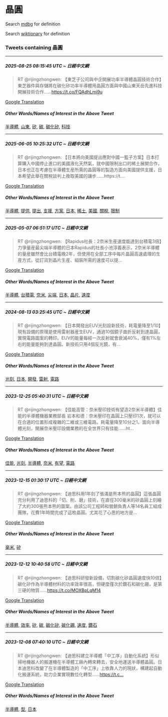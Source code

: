 # 晶圓

Search [mdbg](https://www.mdbg.net/chinese/dictionary?page=worddict&wdrst=0&wdqb=晶圓) for definition

Search [wiktionary](https://en.wiktionary.org/wiki/晶圓) for definition

### Tweets containing 晶圓

___
##### 2025-08-25 08:15:45 UTC ~ 日經中文網
> RT @rijingzhongwen: 【東芝子公司與中企開展功率半導體晶圓技術合作】東芝器件與存儲將在碳化矽功率半導體用晶圓方面與中國山東天岳先進科技開展技術合作……https://t.co/FQAdhLmi9u

[Google Translation](https://translate.google.com/?hi=en&tab=TT&sl=zh-CN&tl=en&op=translate&text=RT+%40rijingzhongwen%3A+%E3%80%90%E6%9D%B1%E8%8A%9D%E5%AD%90%E5%85%AC%E5%8F%B8%E8%88%87%E4%B8%AD%E4%BC%81%E9%96%8B%E5%B1%95%E5%8A%9F%E7%8E%87%E5%8D%8A%E5%B0%8E%E9%AB%94%E6%99%B6%E5%9C%93%E6%8A%80%E8%A1%93%E5%90%88%E4%BD%9C%E3%80%91%E6%9D%B1%E8%8A%9D%E5%99%A8%E4%BB%B6%E8%88%87%E5%AD%98%E5%84%B2%E5%B0%87%E5%9C%A8%E7%A2%B3%E5%8C%96%E7%9F%BD%E5%8A%9F%E7%8E%87%E5%8D%8A%E5%B0%8E%E9%AB%94%E7%94%A8%E6%99%B6%E5%9C%93%E6%96%B9%E9%9D%A2%E8%88%87%E4%B8%AD%E5%9C%8B%E5%B1%B1%E6%9D%B1%E5%A4%A9%E5%B2%B3%E5%85%88%E9%80%B2%E7%A7%91%E6%8A%80%E9%96%8B%E5%B1%95%E6%8A%80%E8%A1%93%E5%90%88%E4%BD%9C%E2%80%A6%E2%80%A6https%3A%2F%2Ft.co%2FFQAdhLmi9u)
##### Other Words/Names of Interest in the Above Tweet
[半導體](半導體.md), [山東](山東.md), [矽](矽.md), [碳](碳.md), [碳化矽](碳化矽.md), [科技](科技.md)
___
##### 2025-06-05 10:25:32 UTC ~ 日經中文網
> RT @rijingzhongwen: 【日本將向美國提出應對中國一籃子方案】日本打算購入中國停止進口的美國液化天然氣，就中國限制出口的稀土展開合作，日本也正在考慮在半導體生産所需的晶圓等的製造方面向美國提供支援，日本希望此舉在關稅談判上換取美國的讓步……https://t.…

[Google Translation](https://translate.google.com/?hi=en&tab=TT&sl=zh-CN&tl=en&op=translate&text=RT+%40rijingzhongwen%3A+%E3%80%90%E6%97%A5%E6%9C%AC%E5%B0%87%E5%90%91%E7%BE%8E%E5%9C%8B%E6%8F%90%E5%87%BA%E6%87%89%E5%B0%8D%E4%B8%AD%E5%9C%8B%E4%B8%80%E7%B1%83%E5%AD%90%E6%96%B9%E6%A1%88%E3%80%91%E6%97%A5%E6%9C%AC%E6%89%93%E7%AE%97%E8%B3%BC%E5%85%A5%E4%B8%AD%E5%9C%8B%E5%81%9C%E6%AD%A2%E9%80%B2%E5%8F%A3%E7%9A%84%E7%BE%8E%E5%9C%8B%E6%B6%B2%E5%8C%96%E5%A4%A9%E7%84%B6%E6%B0%A3%EF%BC%8C%E5%B0%B1%E4%B8%AD%E5%9C%8B%E9%99%90%E5%88%B6%E5%87%BA%E5%8F%A3%E7%9A%84%E7%A8%80%E5%9C%9F%E5%B1%95%E9%96%8B%E5%90%88%E4%BD%9C%EF%BC%8C%E6%97%A5%E6%9C%AC%E4%B9%9F%E6%AD%A3%E5%9C%A8%E8%80%83%E6%85%AE%E5%9C%A8%E5%8D%8A%E5%B0%8E%E9%AB%94%E7%94%9F%E7%94%A3%E6%89%80%E9%9C%80%E7%9A%84%E6%99%B6%E5%9C%93%E7%AD%89%E7%9A%84%E8%A3%BD%E9%80%A0%E6%96%B9%E9%9D%A2%E5%90%91%E7%BE%8E%E5%9C%8B%E6%8F%90%E4%BE%9B%E6%94%AF%E6%8F%B4%EF%BC%8C%E6%97%A5%E6%9C%AC%E5%B8%8C%E6%9C%9B%E6%AD%A4%E8%88%89%E5%9C%A8%E9%97%9C%E7%A8%85%E8%AB%87%E5%88%A4%E4%B8%8A%E6%8F%9B%E5%8F%96%E7%BE%8E%E5%9C%8B%E7%9A%84%E8%AE%93%E6%AD%A5%E2%80%A6%E2%80%A6https%3A%2F%2Ft.%E2%80%A6)
##### Other Words/Names of Interest in the Above Tweet
[半導體](半導體.md), [提供](提供.md), [提出](提出.md), [支援](支援.md), [方案](方案.md), [日本](日本.md), [稀土](稀土.md), [美國](美國.md), [關稅](關稅.md), [限制](限制.md)
___
##### 2025-05-07 06:51:17 UTC ~ 日經中文網
> RT @rijingzhongwen: 【Rapidus社長：2奈米生産速度能達到台積電3倍】力爭量産最尖端半導體的日本Rapidus的社長小池淳義表示，2奈米半導體的量産雖然會比台積電晚2年，但使用在全部工序中每片晶圓高速處理的生産方式，從訂貨到晶片生産、組裝所需的速度可以提…

[Google Translation](https://translate.google.com/?hi=en&tab=TT&sl=zh-CN&tl=en&op=translate&text=RT+%40rijingzhongwen%3A+%E3%80%90Rapidus%E7%A4%BE%E9%95%B7%EF%BC%9A2%E5%A5%88%E7%B1%B3%E7%94%9F%E7%94%A3%E9%80%9F%E5%BA%A6%E8%83%BD%E9%81%94%E5%88%B0%E5%8F%B0%E7%A9%8D%E9%9B%BB3%E5%80%8D%E3%80%91%E5%8A%9B%E7%88%AD%E9%87%8F%E7%94%A3%E6%9C%80%E5%B0%96%E7%AB%AF%E5%8D%8A%E5%B0%8E%E9%AB%94%E7%9A%84%E6%97%A5%E6%9C%ACRapidus%E7%9A%84%E7%A4%BE%E9%95%B7%E5%B0%8F%E6%B1%A0%E6%B7%B3%E7%BE%A9%E8%A1%A8%E7%A4%BA%EF%BC%8C2%E5%A5%88%E7%B1%B3%E5%8D%8A%E5%B0%8E%E9%AB%94%E7%9A%84%E9%87%8F%E7%94%A3%E9%9B%96%E7%84%B6%E6%9C%83%E6%AF%94%E5%8F%B0%E7%A9%8D%E9%9B%BB%E6%99%9A2%E5%B9%B4%EF%BC%8C%E4%BD%86%E4%BD%BF%E7%94%A8%E5%9C%A8%E5%85%A8%E9%83%A8%E5%B7%A5%E5%BA%8F%E4%B8%AD%E6%AF%8F%E7%89%87%E6%99%B6%E5%9C%93%E9%AB%98%E9%80%9F%E8%99%95%E7%90%86%E7%9A%84%E7%94%9F%E7%94%A3%E6%96%B9%E5%BC%8F%EF%BC%8C%E5%BE%9E%E8%A8%82%E8%B2%A8%E5%88%B0%E6%99%B6%E7%89%87%E7%94%9F%E7%94%A3%E3%80%81%E7%B5%84%E8%A3%9D%E6%89%80%E9%9C%80%E7%9A%84%E9%80%9F%E5%BA%A6%E5%8F%AF%E4%BB%A5%E6%8F%90%E2%80%A6)
##### Other Words/Names of Interest in the Above Tweet
[半導體](半導體.md), [台積電](台積電.md), [奈米](奈米.md), [尖端](尖端.md), [日本](日本.md), [晶片](晶片.md), [速度](速度.md)
___
##### 2024-08-13 03:25:45 UTC ~ 日經中文網
> RT @rijingzhongwen: 【日本開發出EUV光刻設新技術，耗電量降至1/10】現有設備的原理是使用雷射器産生EUV，通過10個鏡子曲折反射到達晶圓，實現電路圖案的轉印。EUV的能量每經一次反射就會衰減40%，僅有1%左右的能量能夠到達晶圓。新技術只用4個反光鏡，有…

[Google Translation](https://translate.google.com/?hi=en&tab=TT&sl=zh-CN&tl=en&op=translate&text=RT+%40rijingzhongwen%3A+%E3%80%90%E6%97%A5%E6%9C%AC%E9%96%8B%E7%99%BC%E5%87%BAEUV%E5%85%89%E5%88%BB%E8%A8%AD%E6%96%B0%E6%8A%80%E8%A1%93%EF%BC%8C%E8%80%97%E9%9B%BB%E9%87%8F%E9%99%8D%E8%87%B31%2F10%E3%80%91%E7%8F%BE%E6%9C%89%E8%A8%AD%E5%82%99%E7%9A%84%E5%8E%9F%E7%90%86%E6%98%AF%E4%BD%BF%E7%94%A8%E9%9B%B7%E5%B0%84%E5%99%A8%E7%94%A3%E7%94%9FEUV%EF%BC%8C%E9%80%9A%E9%81%8E10%E5%80%8B%E9%8F%A1%E5%AD%90%E6%9B%B2%E6%8A%98%E5%8F%8D%E5%B0%84%E5%88%B0%E9%81%94%E6%99%B6%E5%9C%93%EF%BC%8C%E5%AF%A6%E7%8F%BE%E9%9B%BB%E8%B7%AF%E5%9C%96%E6%A1%88%E7%9A%84%E8%BD%89%E5%8D%B0%E3%80%82EUV%E7%9A%84%E8%83%BD%E9%87%8F%E6%AF%8F%E7%B6%93%E4%B8%80%E6%AC%A1%E5%8F%8D%E5%B0%84%E5%B0%B1%E6%9C%83%E8%A1%B0%E6%B8%9B40%25%EF%BC%8C%E5%83%85%E6%9C%891%25%E5%B7%A6%E5%8F%B3%E7%9A%84%E8%83%BD%E9%87%8F%E8%83%BD%E5%A4%A0%E5%88%B0%E9%81%94%E6%99%B6%E5%9C%93%E3%80%82%E6%96%B0%E6%8A%80%E8%A1%93%E5%8F%AA%E7%94%A84%E5%80%8B%E5%8F%8D%E5%85%89%E9%8F%A1%EF%BC%8C%E6%9C%89%E2%80%A6)
##### Other Words/Names of Interest in the Above Tweet
[光刻](光刻.md), [日本](日本.md), [開發](開發.md), [雷射](雷射.md), [電路](電路.md)
___
##### 2023-12-25 05:40:31 UTC ~ 日經中文網
> RT @rijingzhongwen: 【佳能高管：奈米壓印技術有望造2奈米半導體】佳能的半導體機器業務部長 岩本和德：奈米壓印在晶圓上只壓印1次，就可以在合適的位置形成複雜的二維或三維電路。耗電量降至10分之1。面向半導體光刻，開展奈米壓印設備業務的在全世界只有佳能……ht…

[Google Translation](https://translate.google.com/?hi=en&tab=TT&sl=zh-CN&tl=en&op=translate&text=RT+%40rijingzhongwen%3A+%E3%80%90%E4%BD%B3%E8%83%BD%E9%AB%98%E7%AE%A1%EF%BC%9A%E5%A5%88%E7%B1%B3%E5%A3%93%E5%8D%B0%E6%8A%80%E8%A1%93%E6%9C%89%E6%9C%9B%E9%80%A02%E5%A5%88%E7%B1%B3%E5%8D%8A%E5%B0%8E%E9%AB%94%E3%80%91%E4%BD%B3%E8%83%BD%E7%9A%84%E5%8D%8A%E5%B0%8E%E9%AB%94%E6%A9%9F%E5%99%A8%E6%A5%AD%E5%8B%99%E9%83%A8%E9%95%B7+%E5%B2%A9%E6%9C%AC%E5%92%8C%E5%BE%B7%EF%BC%9A%E5%A5%88%E7%B1%B3%E5%A3%93%E5%8D%B0%E5%9C%A8%E6%99%B6%E5%9C%93%E4%B8%8A%E5%8F%AA%E5%A3%93%E5%8D%B01%E6%AC%A1%EF%BC%8C%E5%B0%B1%E5%8F%AF%E4%BB%A5%E5%9C%A8%E5%90%88%E9%81%A9%E7%9A%84%E4%BD%8D%E7%BD%AE%E5%BD%A2%E6%88%90%E8%A4%87%E9%9B%9C%E7%9A%84%E4%BA%8C%E7%B6%AD%E6%88%96%E4%B8%89%E7%B6%AD%E9%9B%BB%E8%B7%AF%E3%80%82%E8%80%97%E9%9B%BB%E9%87%8F%E9%99%8D%E8%87%B310%E5%88%86%E4%B9%8B1%E3%80%82%E9%9D%A2%E5%90%91%E5%8D%8A%E5%B0%8E%E9%AB%94%E5%85%89%E5%88%BB%EF%BC%8C%E9%96%8B%E5%B1%95%E5%A5%88%E7%B1%B3%E5%A3%93%E5%8D%B0%E8%A8%AD%E5%82%99%E6%A5%AD%E5%8B%99%E7%9A%84%E5%9C%A8%E5%85%A8%E4%B8%96%E7%95%8C%E5%8F%AA%E6%9C%89%E4%BD%B3%E8%83%BD%E2%80%A6%E2%80%A6ht%E2%80%A6)
##### Other Words/Names of Interest in the Above Tweet
[佳能](佳能.md), [光刻](光刻.md), [半導體](半導體.md), [奈米](奈米.md), [有望](有望.md), [電路](電路.md)
___
##### 2023-12-15 01:30:17 UTC ~ 日經中文網
> RT @rijingzhongwen: 【迪思科用1年刻了張滿是熊本熊的晶圓】這張晶圓充分利用了迪思科的「切、削、磨」技術，在直徑300毫米的矽晶圓上刻繪了大約300張熊本熊的圖案。由該公司工程師和營銷負責人等14名員工組成團隊，花費1年時間完成了這枚晶圓。尤其花了心思的地方是…

[Google Translation](https://translate.google.com/?hi=en&tab=TT&sl=zh-CN&tl=en&op=translate&text=RT+%40rijingzhongwen%3A+%E3%80%90%E8%BF%AA%E6%80%9D%E7%A7%91%E7%94%A81%E5%B9%B4%E5%88%BB%E4%BA%86%E5%BC%B5%E6%BB%BF%E6%98%AF%E7%86%8A%E6%9C%AC%E7%86%8A%E7%9A%84%E6%99%B6%E5%9C%93%E3%80%91%E9%80%99%E5%BC%B5%E6%99%B6%E5%9C%93%E5%85%85%E5%88%86%E5%88%A9%E7%94%A8%E4%BA%86%E8%BF%AA%E6%80%9D%E7%A7%91%E7%9A%84%E3%80%8C%E5%88%87%E3%80%81%E5%89%8A%E3%80%81%E7%A3%A8%E3%80%8D%E6%8A%80%E8%A1%93%EF%BC%8C%E5%9C%A8%E7%9B%B4%E5%BE%91300%E6%AF%AB%E7%B1%B3%E7%9A%84%E7%9F%BD%E6%99%B6%E5%9C%93%E4%B8%8A%E5%88%BB%E7%B9%AA%E4%BA%86%E5%A4%A7%E7%B4%84300%E5%BC%B5%E7%86%8A%E6%9C%AC%E7%86%8A%E7%9A%84%E5%9C%96%E6%A1%88%E3%80%82%E7%94%B1%E8%A9%B2%E5%85%AC%E5%8F%B8%E5%B7%A5%E7%A8%8B%E5%B8%AB%E5%92%8C%E7%87%9F%E9%8A%B7%E8%B2%A0%E8%B2%AC%E4%BA%BA%E7%AD%8914%E5%90%8D%E5%93%A1%E5%B7%A5%E7%B5%84%E6%88%90%E5%9C%98%E9%9A%8A%EF%BC%8C%E8%8A%B1%E8%B2%BB1%E5%B9%B4%E6%99%82%E9%96%93%E5%AE%8C%E6%88%90%E4%BA%86%E9%80%99%E6%9E%9A%E6%99%B6%E5%9C%93%E3%80%82%E5%B0%A4%E5%85%B6%E8%8A%B1%E4%BA%86%E5%BF%83%E6%80%9D%E7%9A%84%E5%9C%B0%E6%96%B9%E6%98%AF%E2%80%A6)
##### Other Words/Names of Interest in the Above Tweet
[毫米](毫米.md), [矽](矽.md)
___
##### 2023-12-12 10:40:58 UTC ~ 日經中文網
> RT @rijingzhongwen: 【迪思科研發新設備，切割碳化矽晶圓速度快10倍】碳化矽作為半導體材料的功率效率很高，但硬度僅次於鑽石和碳化硼，是第三硬的物質……https://t.co/MOXBpLqM14

[Google Translation](https://translate.google.com/?hi=en&tab=TT&sl=zh-CN&tl=en&op=translate&text=RT+%40rijingzhongwen%3A+%E3%80%90%E8%BF%AA%E6%80%9D%E7%A7%91%E7%A0%94%E7%99%BC%E6%96%B0%E8%A8%AD%E5%82%99%EF%BC%8C%E5%88%87%E5%89%B2%E7%A2%B3%E5%8C%96%E7%9F%BD%E6%99%B6%E5%9C%93%E9%80%9F%E5%BA%A6%E5%BF%AB10%E5%80%8D%E3%80%91%E7%A2%B3%E5%8C%96%E7%9F%BD%E4%BD%9C%E7%82%BA%E5%8D%8A%E5%B0%8E%E9%AB%94%E6%9D%90%E6%96%99%E7%9A%84%E5%8A%9F%E7%8E%87%E6%95%88%E7%8E%87%E5%BE%88%E9%AB%98%EF%BC%8C%E4%BD%86%E7%A1%AC%E5%BA%A6%E5%83%85%E6%AC%A1%E6%96%BC%E9%91%BD%E7%9F%B3%E5%92%8C%E7%A2%B3%E5%8C%96%E7%A1%BC%EF%BC%8C%E6%98%AF%E7%AC%AC%E4%B8%89%E7%A1%AC%E7%9A%84%E7%89%A9%E8%B3%AA%E2%80%A6%E2%80%A6https%3A%2F%2Ft.co%2FMOXBpLqM14)
##### Other Words/Names of Interest in the Above Tweet
[半導體](半導體.md), [效率](效率.md), [矽](矽.md), [碳](碳.md), [碳化矽](碳化矽.md), [碳化硼](碳化硼.md), [速度](速度.md), [鑽石](鑽石.md)
___
##### 2023-12-08 07:40:10 UTC ~ 日經中文網
> RT @rijingzhongwen: 【迪思科建立半導體「中工序」自動化系統】形似掃地機器人的搬運機在半導體工廠內轉來轉去，安全地運送半導體晶圓。日本迪思科改變了在半導體製造的「中工序」上依靠人力的現狀，構建起自動化搬運系統，助力企業實現數位化轉型……https://t.c…

[Google Translation](https://translate.google.com/?hi=en&tab=TT&sl=zh-CN&tl=en&op=translate&text=RT+%40rijingzhongwen%3A+%E3%80%90%E8%BF%AA%E6%80%9D%E7%A7%91%E5%BB%BA%E7%AB%8B%E5%8D%8A%E5%B0%8E%E9%AB%94%E3%80%8C%E4%B8%AD%E5%B7%A5%E5%BA%8F%E3%80%8D%E8%87%AA%E5%8B%95%E5%8C%96%E7%B3%BB%E7%B5%B1%E3%80%91%E5%BD%A2%E4%BC%BC%E6%8E%83%E5%9C%B0%E6%A9%9F%E5%99%A8%E4%BA%BA%E7%9A%84%E6%90%AC%E9%81%8B%E6%A9%9F%E5%9C%A8%E5%8D%8A%E5%B0%8E%E9%AB%94%E5%B7%A5%E5%BB%A0%E5%85%A7%E8%BD%89%E4%BE%86%E8%BD%89%E5%8E%BB%EF%BC%8C%E5%AE%89%E5%85%A8%E5%9C%B0%E9%81%8B%E9%80%81%E5%8D%8A%E5%B0%8E%E9%AB%94%E6%99%B6%E5%9C%93%E3%80%82%E6%97%A5%E6%9C%AC%E8%BF%AA%E6%80%9D%E7%A7%91%E6%94%B9%E8%AE%8A%E4%BA%86%E5%9C%A8%E5%8D%8A%E5%B0%8E%E9%AB%94%E8%A3%BD%E9%80%A0%E7%9A%84%E3%80%8C%E4%B8%AD%E5%B7%A5%E5%BA%8F%E3%80%8D%E4%B8%8A%E4%BE%9D%E9%9D%A0%E4%BA%BA%E5%8A%9B%E7%9A%84%E7%8F%BE%E7%8B%80%EF%BC%8C%E6%A7%8B%E5%BB%BA%E8%B5%B7%E8%87%AA%E5%8B%95%E5%8C%96%E6%90%AC%E9%81%8B%E7%B3%BB%E7%B5%B1%EF%BC%8C%E5%8A%A9%E5%8A%9B%E4%BC%81%E6%A5%AD%E5%AF%A6%E7%8F%BE%E6%95%B8%E4%BD%8D%E5%8C%96%E8%BD%89%E5%9E%8B%E2%80%A6%E2%80%A6https%3A%2F%2Ft.c%E2%80%A6)
##### Other Words/Names of Interest in the Above Tweet
[半導體](半導體.md), [型](型.md), [日本](日本.md)
